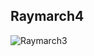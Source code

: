 ## Raymarch4

![Raymarch3](https://github.com/Nismit/glsl-output/blogb/main/raymarch3/output-palette.gif)
